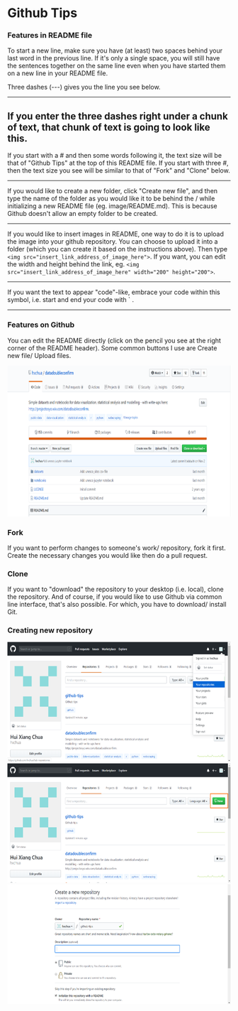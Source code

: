 # Github Tips


### Features in README file  

To start a new line, make sure you have (at least) two spaces behind your last word in the previous line. If it's only a single space, you will still have the sentences together on the same line even when you have started them on a new line in your README file.   

Three dashes (---) gives you the line you see below. 

--- 

If you enter the three dashes right under a chunk of text, that chunk of text is going to look like this. 
---


If you start with a # and then some words following it, the text size will be that of "Github Tips" at the top of this README file. If you start with three #, then the text size you see will be similar to that of "Fork" and "Clone" below.  

---

If you would like to create a new folder, click "Create new file", and then type the name of the folder as you would like it to be behind the / while initializing a new README file (eg. image/README.md). This is because Github doesn't allow an empty folder to be created.   

---

If you would like to insert images in README, one way to do it is to upload the image into your github repository. You can choose to upload it into a folder (which you can create it based on the instructions above). Then type `<img src="insert_link_address_of_image_here">`. If you want, you can edit the width and height behind the link, eg. `<img src="insert_link_address_of_image_here" width="200" height="200">`.   

---

If you want the text to appear "code"-like, embrace your code within this symbol, i.e. start and end your code with  ` .   

---
### Features on Github  

You can edit the README directly (click on the pencil you see at the right corner of the README header). Some common buttons I use are Create new file/ Upload files.  

<img src="https://github.com/hxchua/github-tips/blob/master/images/githubtips2.png?raw=true" width="800" height="340">  

### Fork
If you want to perform changes to someone's work/ repository, fork it first. Create the necessary changes you would like then do a pull request.  

### Clone  
If you want to "download" the repository to your desktop (i.e. local), clone the repository. And of course, if you would like to use Github via common line interface, that's also possible. For which, you have to download/ install Git.   

### Creating new repository  
<img src="https://github.com/hxchua/github-tips/blob/master/images/githubtips3.png?raw=true" width="600" height="270">
<img src="https://github.com/hxchua/github-tips/blob/master/images/githubtips4.png?raw=true" width="600" height="270">
<img src="https://github.com/hxchua/github-tips/blob/master/images/githubtips1.png?raw=true" width="600" height="270">  
